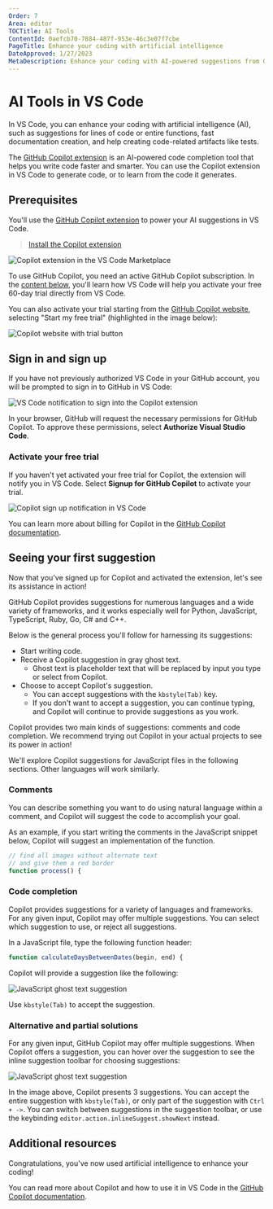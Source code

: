 ```yaml
---
Order: 7
Area: editor
TOCTitle: AI Tools
ContentId: 0aefcb70-7884-487f-953e-46c3e07f7cbe
PageTitle: Enhance your coding with artificial intelligence
DateApproved: 1/27/2023
MetaDescription: Enhance your coding with AI-powered suggestions from GitHub Copilot in Visual Studio Code.
---
```

# AI Tools in VS Code

In VS Code, you can enhance your coding with artificial intelligence (AI), such as suggestions for lines of code or entire functions, fast documentation creation, and help creating code-related artifacts like tests.

The [GitHub Copilot extension](https://marketplace.visualstudio.com/items?itemName=GitHub.copilot) is an AI-powered code completion tool that helps you write code faster and smarter. You can use the Copilot extension in VS Code to generate code, or to learn from the code it generates.

## Prerequisites

You'll use the [GitHub Copilot extension](https://marketplace.visualstudio.com/items?itemName=GitHub.copilot) to power your AI suggestions in VS Code.

> <a class="install-extension-btn" href="vscode:extension/GitHub.copilot">Install the Copilot extension</a>

![Copilot extension in the VS Code Marketplace](images/artificial-intelligence/copilot-extension.png)

To use GitHub Copilot, you need an active GitHub Copilot subscription. In the [content below](#activate-your-free-trial), you'll learn how VS Code will help you activate your free 60-day trial directly from VS Code.

You can also activate your trial starting from the [GitHub Copilot website](https://copilot.github.com/), selecting "Start my free trial" (highlighted in the image below):

![Copilot website with trial button](images/artificial-intelligence/highlighted-website-top-buttons.png)

## Sign in and sign up

If you have not previously authorized VS Code in your GitHub account, you will be prompted to sign in to GitHub in VS Code:

![VS Code notification to sign into the Copilot extension](images/artificial-intelligence/copilot-auth-toast.png)

In your browser, GitHub will request the necessary permissions for GitHub Copilot. To approve these permissions, select **Authorize Visual Studio Code**.

### Activate your free trial

If you haven't yet activated your free trial for Copilot, the extension will notify you in VS Code. Select **Signup for GitHub Copilot** to activate your trial.

![Copilot sign up notification in VS Code](images/artificial-intelligence/copilot-access-toast.png)

You can learn more about billing for Copilot in the [GitHub Copilot documentation](https://docs.github.com/billing/managing-billing-for-github-copilot/about-billing-for-github-copilot).

## Seeing your first suggestion

Now that you've signed up for Copilot and activated the extension, let's see its assistance in action!

GitHub Copilot provides suggestions for numerous languages and a wide variety of frameworks, and it works especially well for Python, JavaScript, TypeScript, Ruby, Go, C# and C++.

Below is the general process you'll follow for harnessing its suggestions:

* Start writing code.
* Receive a Copilot suggestion in gray ghost text.
  * Ghost text is placeholder text that will be replaced by input you type or select from Copilot.
* Choose to accept Copilot's suggestion.
  * You can accept suggestions with the `kbstyle(Tab)` key.
  * If you don't want to accept a suggestion, you can continue typing, and Copilot will continue to provide suggestions as you work.

Copilot provides two main kinds of suggestions: comments and code completion. We recommend trying out Copilot in your actual projects to see its power in action!

We'll explore Copilot suggestions for JavaScript files in the following sections. Other languages will work similarly.

### Comments

You can describe something you want to do using natural language within a comment, and Copilot will suggest the code to accomplish your goal.

As an example, if you start writing the comments in the JavaScript snippet below, Copilot will suggest an implementation of the function.

```js
// find all images without alternate text
// and give them a red border
function process() {
```

### Code completion

Copilot provides suggestions for a variety of languages and frameworks. For any given input, Copilot may offer multiple suggestions. You can select which suggestion to use, or reject all suggestions.

In a JavaScript file, type the following function header:

```js
function calculateDaysBetweenDates(begin, end) {
```

Copilot will provide a suggestion like the following:

![JavaScript ghost text suggestion](images/artificial-intelligence/js-suggest.png)

Use `kbstyle(Tab)` to accept the suggestion.

### Alternative and partial solutions

For any given input, GitHub Copilot may offer multiple suggestions. When Copilot offers a suggestion, you can hover over the suggestion to see the inline suggestion toolbar for choosing suggestions:

![JavaScript ghost text suggestion](images/artificial-intelligence/copilot-hover-highlight.png)

In the image above, Copilot presents 3 suggestions. You can accept the entire suggestion with `kbstyle(Tab)`, or only part of the suggestion with `Ctrl + ->`. You can switch between suggestions in the suggestion toolbar, or use the keybinding `editor.action.inlineSuggest.showNext` instead.

## Additional resources

Congratulations, you've now used artificial intelligence to enhance your coding!

You can read more about Copilot and how to use it in VS Code in the [GitHub Copilot documentation](https://docs.github.com/copilot/getting-started-with-github-copilot/getting-started-with-github-copilot-in-visual-studio-code).

